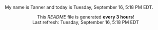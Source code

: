 My name is Tanner and today is Tuesday, September 16, 5:18 PM EDT.

<p align="center">This <i>README</i> file is generated <b>every 3 hours</b>!</br>Last refresh: Tuesday, September 16, 5:18 PM EDT<br /></p>
